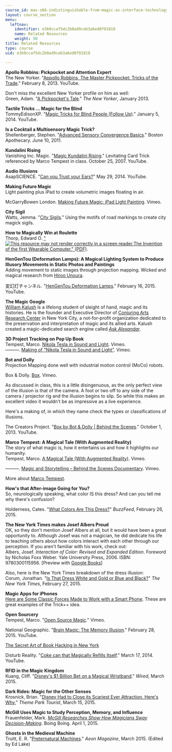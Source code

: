 ```yaml
---
course_id: mas-s66-indistinguishable-from-magic-as-interface-technology-and-tradition-spring-2015
layout: course_section
menu:
  leftnav:
    identifier: e3b9ccaf5dc2b0ad9ceb3a6ed0f91819
    name: Related Resources
    weight: 50
title: Related Resources
type: course
uid: e3b9ccaf5dc2b0ad9ceb3a6ed0f91819

---
```


**Apollo Robbins: Pickpocket and Attention Expert**  
The New Yorker. "[Appollo Robbins, The Master Pickpocket: Tricks of the Trade](https://youtu.be/LoUSO_Mj1TQ)." February 8, 2013. YouTube.

Don't miss the excellent New Yorker profile on him as well:  
Green, Adam. "[A Pickpocket's Tale](http://www.newyorker.com/magazine/2013/01/07/a-pickpockets-tale)." _The New Yorker_, January 2013.

**Tactile Tricks … Magic for the Blind**  
TommyEdisonXP. "[Magic Tricks for Blind People (Follow Up)](https://youtu.be/AqYVXldYZ1M)." January 5, 2014. YouTube.

**Is a Cocktail a Multisensory Magic Trick?**  
Shellenberger, Stephen. "[Advanced Sensory Convergence Basics](http://bostonapothecary.com/advanced-sensory-convergence-basics/)." Boston Apothecary. June 10, 2011.

**Kundalini Rising**  
Vanishing Inc. Magic. "[Magic Kundalini Rising](https://youtu.be/BlYC0o52wj4)." Levitating Card Trick referenced by Marco Tempest in class. October 25, 2007. YouTube.

**Audio Illusions**  
AsapSCIENCE. "[Can you Trust your Ears?](https://youtu.be/kzo45hWXRWU)" May 29, 2014. YouTube.

**Making Future Magic**  
Light painting plus iPad to create volumetric images floating in air.

McGarryBowen London. [Making Future Magic: iPad Light Painting](https://vimeo.com/14958082). Vimeo.

**City Sigil**  
Watts, Jemma. "[City Sigils](http://urbanmancy.tumblr.com/tagged/city-magick)." Using the motifs of road markings to create city magick sigils.

**How to Magically Win at Roulette**  
Thorp, Edward O. ["![This resource may not render correctly in a screen reader.](/images/inacessible.gif)The Invention of the first Wearable Computer." (PDF)](http://www.cs.virginia.edu/~evans/thorp.pdf).

**HenGenTou (Deformation Lamps): A Magical Lighting System to Produce Illusory Movements in Static Photos and Paintings**  
Adding movement to static images through projection mapping. Wicked and magical research from [Hiroo Unoura](http://www.ntt.co.jp/news2015/1502e/150217a.html).

変幻灯チャンネル. "[HenGenTou Deformation Lamps](https://youtu.be/wIHzWJm5398)." February 16, 2015. YouTube.

**The Magic Google**  
[William Kalush](https://www.youtube.com/watch?v=x82-_lCrl38) is a lifelong student of sleight of hand, magic and its histories. He is the founder and Executive Director of [Conjuring Arts Research Center](http://conjuringarts.org/) in New York City, a not-for-profit organization dedicated to the preservation and interpretation of magic and its allied arts. Kalush created a magic-dedicated search engine called [_Ask Alexandar_](https://askalexander.org/).

**3D Project Tracking on Pop Up Book**  
Tempest, Marco. [Nikola Tesla in Sound and Light](https://vimeo.com/42402467). Vimeo.  
———. [Making of "Nikola Tesla in Sound and Light"](http://vimeo.com/43684443). Vimeo.

**Bot and Dolly**  
Projection Mapping done well with industrial motion control (MoCo) robots.

Box & Dolly. [Box](https://vimeo.com/75361102). Vimeo.

As discussed in class, this is a little disingenuous, as the only perfect view of the illusion is that of the camera. A foot or two off to any side of the camera / projector rig and the illusion begins to slip. So while this makes an excellent video it wouldn't be as impressive as a live experience.

Here's a making of, in which they name check the types or classifications of illusions.

The Creators Project. "[Box by Bot & Dolly | Behind the Scenes](https://www.youtube.com/watch?v=y4ajXJ3nj1Q)." October 1, 2013. YouTube.

**Marco Tempest: A Magical Tale (With Augmented Reality)**  
The story of what magic is, how it entertains us and how it highlights our humanity.  
Tempest, Marco. [A Magical Tale (With Augmented Reality)](https://vimeo.com/39487725). Vimeo.

———. [Magic and Storytelling – Behind the Scenes Documentary](https://vimeo.com/39476763). Vimeo.

More about [Marco Tempest](http://marcotempest.com/).

**How's that After-image Going for You?**  
So, neurologically speaking, what color IS this dress? And can you tell me why there's confusion?

Holderness, Cates. "[What Colors Are This Dress?](http://www.buzzfeed.com/catesish/help-am-i-going-insane-its-definitely-blue?bffb&utm_term=4ldqpgp#.qtBexkgPw)" _BuzzFeed_, February 26, 2015.

**The New York Times makes Josef Albers Proud**  
OK, so they don't mention Josef Albers at all, but it would have been a great opportunity to. Although Josef was not a magician, he did dedicate his life to teaching others about how colors interact with each other through our perception. If you aren't familiar with his work, check out:  
Albers, Josef. _Interaction of Color: Revised and Expanded Edition_. Foreword by Nicholas Foxx Weber. Yale University Press, 2006. ISBN: 9780300115956. \[Preview with [Google Books](http://books.google.com/books?id=wN9o0OULXjIC&pg=PAfrontcover)\]

Also, here is the New York Times breakdown of the dress illusion:  
Corum, Jonathan. "[Is That Dress White and Gold or Blue and Black?](http://www.nytimes.com/interactive/2015/02/28/science/white-or-blue-dress.html?_r=1)" _The New York Times_, February 27, 2015.

**Magic Apps for iPhones**  
[Here are Some Classic Forces Made to Work with a Smart Phone](http://www.rostamimagic.com/apps/index.html). These are great examples of the Trick++ idea.

**Open Sourcery**  
Tempest, Marco. "[Open Source Magic](https://vimeo.com/12108708)." Vimeo.

National Geographic. "[Brain Magic: The Memory Illusion](https://youtu.be/lfSFoCVl-P0)." February 28, 2015. YouTube.

[The Secret Art of Book Hacking in New York](http://www.marianotomatis.it/blog/research.php?url=20150203)

Disturb Reality. "[Coke can that Magically Refills Itself](https://youtu.be/FnEZ7a2pTIQ)." March 17, 2014. YouTube.

**RFID in the Magic Kingdom**  
Kuang, Cliff. "[Disney's $1 Billion Bet on a Magical Wristband](http://www.wired.com/2015/03/disney-magicband)." _Wired_, March 2015.

**Dark Rides: Magic for the Other Senses**  
Krosnick, Brian. "[Disney Had to Close its Scariest Ever Attraction. Here's Why](http://www.themeparktourist.com/features/20150310/30034/depth-retrospective-extraterrorestrial-alien-encounter)," _Theme Park Tourist_, March 15, 2015.

**McGill Uses Magic to Study Perception, Memory, and Influence**  
Frauenfelder, Mark. [_McGill Researches Show How Magicians Sway Decision-Making_](http://boingboing.net/2015/04/01/mcgill-researchers-show-how-ma.html). Boing Boing. April 1, 2015.

**Ghosts in the Medieval Machine**  
Truitt, E. R. "[Preternatural Machines](http://aeon.co/magazine/technology/medieval-technology-indistinguishable-from-magic/)." _Aeon Magazine_, March 2015. (Edited by Ed Lake)
